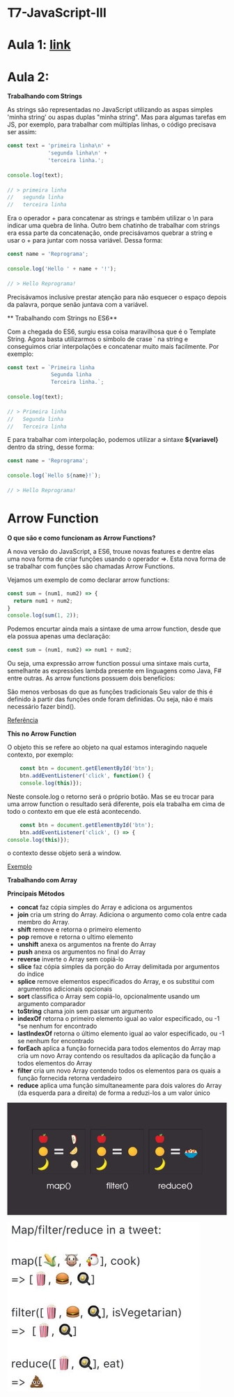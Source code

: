 # T7-JavaScript-III

# Aula 1: [link](https://github.com/reprograma/T7-JavaScript-III/blob/master/Aula%201%20-%20Revis%C3%A3o/%7Breprograma%7D%20-%20Revis%C3%A3o.pdf)

# Aula 2:

**Trabalhando com Strings**

As strings são representadas no JavaScript utilizando as aspas simples 'minha string' ou aspas duplas "minha string". Mas para algumas tarefas em JS, por exemplo, para trabalhar com múltiplas linhas, o código precisava ser assim:

```js
const text = 'primeira linha\n' +
             'segunda linha\n' +
             'terceira linha.';

console.log(text);

// > primeira linha
//   segunda linha
//   terceira linha
```
Era o operador + para concatenar as strings e também utilizar o \n para indicar uma quebra de linha.
Outro bem chatinho de trabalhar com strings era essa parte da concatenação, onde precisávamos quebrar a string e usar o + para juntar com nossa variável. Dessa forma:

```js
const name = 'Reprograma';

console.log('Hello ' + name + '!');

// > Hello Reprograma!
```
Precisávamos inclusive prestar atenção para não esquecer o espaço depois da palavra, porque senão juntava com a variável.

** Trabalhando com Strings no ES6**

Com a chegada do ES6, surgiu essa coisa maravilhosa que é o Template String. Agora basta utilizarmos o símbolo de crase ` na string e conseguimos criar interpolações e concatenar muito mais facilmente.
Por exemplo:

```js
const text = `Primeira linha
              Segunda linha
              Terceira linha.`;

console.log(text);

// > Primeira linha
//   Segunda linha
//   Terceira linha
```

E para trabalhar com interpolação, podemos utilizar a sintaxe **${variavel}** dentro da string, desse forma:

```js
const name = 'Reprograma';

console.log(`Hello ${name}!`);

// > Hello Reprograma!
```

# Arrow Function

**O que são e como funcionam as Arrow Functions?**

A nova versão do JavaScript, a ES6, trouxe novas features e dentre elas uma nova forma de criar funções usando o operador =>. Esta nova forma de se trabalhar com funções são chamadas Arrow Functions.

Vejamos um exemplo de como declarar arrow functions:

```js
const sum = (num1, num2) => {
  return num1 + num2;
}
console.log(sum(1, 2));
```

Podemos encurtar ainda mais a sintaxe de uma arrow function, desde que ela possua apenas uma declaração:

```js
const sum = (num1, num2) => num1 + num2;
```

Ou seja, uma expressão arrow function possui uma sintaxe mais curta, semelhante as expressões lambda presente em linguagens como Java, F# entre outras.
As arrow functions possuem dois benefícios:

São menos verbosas do que as funções tradicionais
Seu valor de this é definido à partir das funções onde foram definidas. Ou seja, não é mais necessário fazer bind().

[Referência](https://medium.com/@raphalima8/arrow-functions-declara%C3%A7%C3%A3o-funcionamento-escopos-e-o-valor-de-this-9cb6449bca31)

**This no Arrow Function**

O objeto this se refere ao objeto na qual estamos interagindo naquele contexto, por exemplo:

```js
    const btn = document.getElementById('btn');
    btn.addEventListener('click', function() { 
    console.log(this)});
```

Neste console.log o retorno será o próprio botão. 
Mas se eu trocar para uma arrow function o resultado será diferente, pois ela trabalha em cima de todo o contexto em que ele está acontecendo.

```js
    const btn = document.getElementById('btn');
    btn.addEventListener('click', () => { 
console.log(this)});
```

o contexto desse objeto será a window.

[Exemplo](https://github.com/reprograma/T7-JavaScript-III/blob/master/Aula%202/Exemplos/Arrow%20function%20-%20this.html)

**Trabalhando com Array**

**Principais Métodos**
* **concat** faz cópia simples do Array e adiciona os argumentos 
* **join** cria um string do Array. Adiciona o argumento como cola entre cada membro do Array. 
* **shift** remove e retorna o primeiro elemento 
* **pop** remove e retorna o ultimo elemento 
* **unshift** anexa os argumentos na frente do Array  
* **push** anexa os argumentos no final do Array  
* **reverse** inverte o Array sem copiá-lo 
* **slice** faz cópia simples da porção do Array delimitada por argumentos do índice 
* **splice** remove elementos especificados do Array, e os substitui com argumentos adicionais opcionais 
* **sort** classifica o Array sem copiá-lo, opcionalmente usando um argumento comparador 
* **toString** chama join sem passar um argumento
* **indexOf** retorna o primeiro elemento igual ao valor especificado, ou -1 *se nenhum for encontrado 
* **lastIndexOf** retorna o último elemento igual ao valor especificado, ou -1 se nenhum for encontrado 
* **forEach** aplica a função fornecida para todos elementos do Array
map cria um novo Array contendo os resultados da aplicação da função a todos elementos do Array 
* **filter** cria um novo Array contendo todos os elementos para os quais a função fornecida retorna verdadeiro 
* **reduce** aplica uma função simultaneamente para dois valores do Array (da esquerda para a direita) de forma a reduzi-los a um valor único 

![map, filter, reduce](https://github.com/reprograma/T7-JavaScript-III/blob/master/Aula%202%20-%20Arrow%20function%2C%20componentes%20e%20template/Exemplos/map%2C%20filter%2C%20reduce.jpeg)

![map, filter, reduce](https://github.com/reprograma/T7-JavaScript-III/blob/master/Aula%202%20-%20Arrow%20function%2C%20componentes%20e%20template/Exemplos/map%2C%20filter%2C%20reduce2.jpeg)
